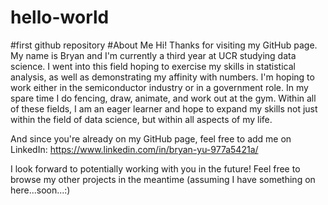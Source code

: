 # hello-world
#first github repository
#About Me
Hi! Thanks for visiting my GitHub page. My name is Bryan and I'm currently a third year at UCR studying data science. I went into this field hoping to exercise my skills in statistical analysis, as well as demonstrating my affinity with numbers. I'm hoping to work either in the semiconductor industry or in a government role. In my spare time I do fencing, draw, animate, and work out at the gym. Within all of these fields, I am an eager learner and hope to expand my skills not just within the field of data science, but within all aspects of my life. 

And since you're already on my GitHub page, feel free to add me on LinkedIn: https://www.linkedin.com/in/bryan-yu-977a5421a/

I look forward to potentially working with you in the future! Feel free to browse my other projects in the meantime (assuming I have something on here...soon...:)

